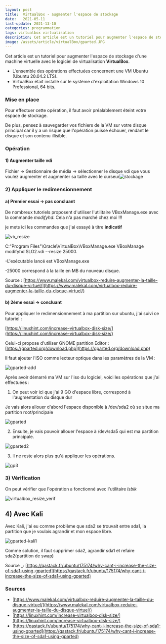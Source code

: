 ```yaml
---
layout: post
title:  VirtualBox - augmenter l'espace de stockage
date:   2021-05-11
last-update: 2021-13-10
categories: programmation
tags: virtualbox virtualisation
description: Cet article est un tutoriel pour augmenter l'espace de stockage d'une machine virtuelle avec le logiciel de virtualisation VirtualBox. 
image: /assets/article/virtualBox/gparted.JPG
---
```


Cet article est un tutoriel pour augmenter l'espace de stockage d'une machine virtuelle avec le logiciel de virtualisation **VirtualBox**. 

- L'ensemble des opérations effectuées concernent une VM Ubuntu (Ubuntu 20.04.2 LTS).  
- VirtualBox était installé sur le système d'exploitation Windows 10 Professional, 64 bits.

### Mise en place

Pour  effectuer cette opération, il faut avoir préalablement éteint votre espace de stockage.

De plus, pensez à sauvegarder vos fichiers de la VM sur votre disque principal car il y a un risque que l'opération puisse échouer, rendant le disque et son contenu illisible.

### Opération

#### 1) Augmenter taille vdi

 Fichier -> Gestionnaire de média -> sélectionner le disque vdi que vous voulez augmenter et augmenter sa taille avec le curseur![stockage]({{site.url_complet}}/assets/article/virtualBox/gparted_stockage.png)



### 2) Appliquer le redimensionnement 

#### a) Premier essai -> pas concluant

De nombreux tutoriels proposent d'utiliser l'utilitaire VBoxManage.exe avec la commande *modifyhd*. Cela n'a pas marché chez moi !!!

je mets ici les commandes que j'ai essayé à titre **indicatif**

![vb_resize]({{site.url_complet}}/assets/article/virtualBox/virtualbox_resize.JPG)

C:\"Program Files"\Oracle\VirtualBox\VBoxManage.exe VBoxManage modifyhd SLO2.vdi --resize 25000.

-L'exécutable lancé est VBoxManage.exe

-25000 correspond à la taille en MB du nouveau disque.

Source : [https://www.malekal.com/virtualbox-reduire-augmenter-la-taille-du-disque-virtuel/](https://www.malekal.com/virtualbox-reduire-augmenter-la-taille-du-disque-virtuel/)



#### b) 2ème essai -> concluant

 Pour appliquer le redimensionnement à ma partition sur ubuntu, j'ai suivi ce tutoriel :

[https://linuxhint.com/increase-virtualbox-disk-size/](https://linuxhint.com/increase-virtualbox-disk-size/)

Celui-ci propose d'utiliser GNOME partition Editor : [https://gparted.org/download.php](https://gparted.org/download.php)

Il faut ajouter l'ISO comme lecteur optique dans les paramètres de la VM :

![gparted-add]({{site.url_complet}}/assets/article/virtualBox/gparted-add.PNG)

Après avoir démarré ma VM sur l'iso du logiciel, voici les opérations que j'ai effectuées :



1) On peut voir ici que j'ai 9 GO d'espace libre, correspond à l'augmentation du disque dur

Je vais alors allouer d'abord l'espace disponible à /dev/sda2 où se situe ma partition root/principale

![gparted]({{site.url_complet}}/assets/article/virtualBox/gparted.JPG)





2) Ensuite, je vais pouvoir allouer l'espace à /dev/sda5 qui est ma partition principale.

![gparted2]({{site.url_complet}}/assets/article/virtualBox/gparted2.JPG)





3) Il ne reste alors plus qu'à appliquer les opérations.

![gp3]({{site.url_complet}}/assets/article/virtualBox/gparted0.JPG)



### 3) Vérification

On peut vérifier que l'opération a fonctionné avec l'utilitaire *lsblk*

![virtualbox_resize_verif]({{site.url_complet}}/assets/article/virtualBox/virtualbox_resize_verif.JPG) 



## 4) Avec Kali

Avec Kali, j'ai eu comme problème que sda2 se trouvait entre sda1, la partition que je voulais agrandir et mon espace libre.

![gparted-kali1]({{site.url_complet}}/assets/article/virtualBox/gparted-kali1.PNG)

Comme solution, il faut supprimer sda2, agrandir sda1 et refaire sda2(partition de swap)

Source _: [https://qastack.fr/ubuntu/175174/why-cant-i-increase-the-size-of-sda1-using-gparted](https://qastack.fr/ubuntu/175174/why-cant-i-increase-the-size-of-sda1-using-gparted)

### Sources

- [https://www.malekal.com/virtualbox-reduire-augmenter-la-taille-du-disque-virtuel/](https://www.malekal.com/virtualbox-reduire-augmenter-la-taille-du-disque-virtuel/)
- [https://linuxhint.com/increase-virtualbox-disk-size/](https://linuxhint.com/increase-virtualbox-disk-size/)
- [https://qastack.fr/ubuntu/175174/why-cant-i-increase-the-size-of-sda1-using-gparted](https://qastack.fr/ubuntu/175174/why-cant-i-increase-the-size-of-sda1-using-gparted)





